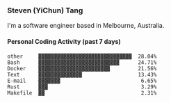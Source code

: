 ### Steven (YiChun) Tang

I'm a software engineer based in Melbourne, Australia.

#### Personal Coding Activity (past 7 days)
```
other     ▓▓▓▓▓▓▓▓▓▓▓▓▓▓▓▓▓▓▓▓▓▓▓▓▓▓▓▓▓▓  28.04%
Bash      ▓▓▓▓▓▓▓▓▓▓▓▓▓▓▓▓▓▓▓▓▓▓▓▓▓▓      24.71%
Docker    ▓▓▓▓▓▓▓▓▓▓▓▓▓▓▓▓▓▓▓▓▓▓▓         21.56%
Text      ▓▓▓▓▓▓▓▓▓▓▓▓▓▓                  13.43%
E-mail    ▓▓▓▓▓▓▓                          6.65%
Rust      ▓▓▓                              3.29%
Makefile  ▓▓                               2.31%
```
